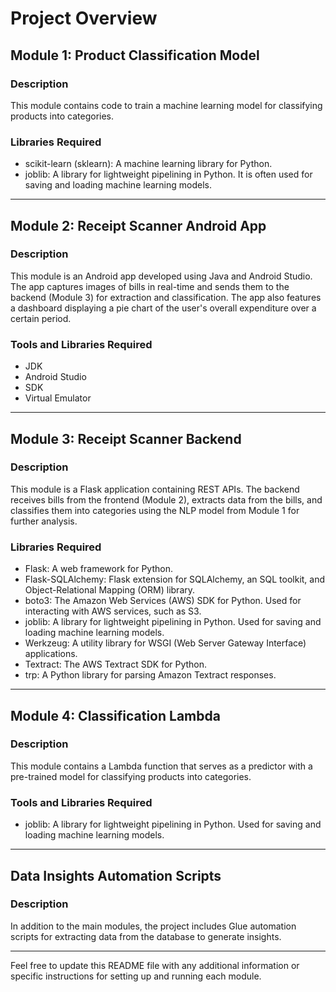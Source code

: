 # Project Overview

## Module 1: Product Classification Model

### Description
This module contains code to train a machine learning model for classifying products into categories.

### Libraries Required
- scikit-learn (sklearn): A machine learning library for Python.
- joblib: A library for lightweight pipelining in Python. It is often used for saving and loading machine learning models.

---

## Module 2: Receipt Scanner Android App

### Description
This module is an Android app developed using Java and Android Studio. The app captures images of bills in real-time and sends them to the backend (Module 3) for extraction and classification. The app also features a dashboard displaying a pie chart of the user's overall expenditure over a certain period.

### Tools and Libraries Required
- JDK
- Android Studio
- SDK
- Virtual Emulator

---

## Module 3: Receipt Scanner Backend

### Description
This module is a Flask application containing REST APIs. The backend receives bills from the frontend (Module 2), extracts data from the bills, and classifies them into categories using the NLP model from Module 1 for further analysis.

### Libraries Required
- Flask: A web framework for Python.
- Flask-SQLAlchemy: Flask extension for SQLAlchemy, an SQL toolkit, and Object-Relational Mapping (ORM) library.
- boto3: The Amazon Web Services (AWS) SDK for Python. Used for interacting with AWS services, such as S3.
- joblib: A library for lightweight pipelining in Python. Used for saving and loading machine learning models.
- Werkzeug: A utility library for WSGI (Web Server Gateway Interface) applications.
- Textract: The AWS Textract SDK for Python.
- trp: A Python library for parsing Amazon Textract responses.

---

## Module 4: Classification Lambda

### Description
This module contains a Lambda function that serves as a predictor with a pre-trained model for classifying products into categories.

### Tools and Libraries Required
- joblib: A library for lightweight pipelining in Python. Used for saving and loading machine learning models.

---

## Data Insights Automation Scripts

### Description
In addition to the main modules, the project includes Glue automation scripts for extracting data from the database to generate insights.

---

Feel free to update this README file with any additional information or specific instructions for setting up and running each module.
